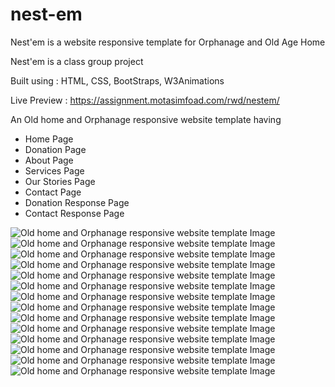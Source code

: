 # nest-em
Nest'em is a website responsive template for Orphanage and Old Age Home

Nest'em is a class group project

Built using : HTML, CSS, BootStraps, W3Animations


Live Preview : https://assignment.motasimfoad.com/rwd/nestem/

An Old home and Orphanage responsive website template having 

- Home Page
- Donation Page
- About Page
- Services Page
- Our Stories Page
- Contact Page
- Donation Response Page
- Contact Response Page

![Old home and Orphanage responsive website template Image](https://motasimfoad.com/webasset/nestem/1.png)
![Old home and Orphanage responsive website template Image](https://motasimfoad.com/webasset/nestem/2.png)
![Old home and Orphanage responsive website template Image](https://motasimfoad.com/webasset/nestem/3.png)
![Old home and Orphanage responsive website template Image](https://motasimfoad.com/webasset/nestem/4.png)
![Old home and Orphanage responsive website template Image](https://motasimfoad.com/webasset/nestem/5.png)
![Old home and Orphanage responsive website template Image](https://motasimfoad.com/webasset/nestem/6.png)
![Old home and Orphanage responsive website template Image](https://motasimfoad.com/webasset/nestem/7.png)
![Old home and Orphanage responsive website template Image](https://motasimfoad.com/webasset/nestem/8.png)
![Old home and Orphanage responsive website template Image](https://motasimfoad.com/webasset/nestem/9.png)
![Old home and Orphanage responsive website template Image](https://motasimfoad.com/webasset/nestem/10.png)
![Old home and Orphanage responsive website template Image](https://motasimfoad.com/webasset/nestem/11.png)
![Old home and Orphanage responsive website template Image](https://motasimfoad.com/webasset/nestem/12.png)
![Old home and Orphanage responsive website template Image](https://motasimfoad.com/webasset/nestem/13.png)
![Old home and Orphanage responsive website template Image](https://motasimfoad.com/webasset/nestem/14.png)
